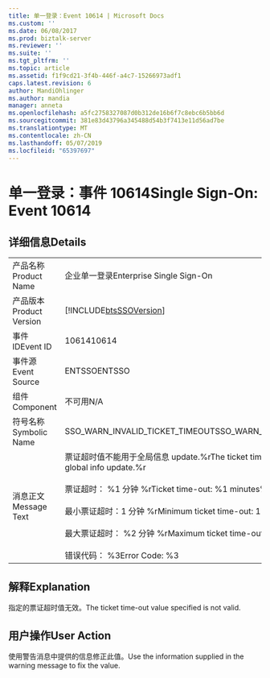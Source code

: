 ```yaml
---
title: 单一登录：Event 10614 | Microsoft Docs
ms.custom: ''
ms.date: 06/08/2017
ms.prod: biztalk-server
ms.reviewer: ''
ms.suite: ''
ms.tgt_pltfrm: ''
ms.topic: article
ms.assetid: f1f9cd21-3f4b-446f-a4c7-15266973adf1
caps.latest.revision: 6
author: MandiOhlinger
ms.author: mandia
manager: anneta
ms.openlocfilehash: a5fc2758327087d0b312de16b6f7c8ebc6b5bb6d
ms.sourcegitcommit: 381e83d43796a345488d54b3f7413e11d56ad7be
ms.translationtype: MT
ms.contentlocale: zh-CN
ms.lasthandoff: 05/07/2019
ms.locfileid: "65397697"
---
```

# <a name="single-sign-on-event-10614"></a><span data-ttu-id="6a9b1-102">单一登录：事件 10614</span><span class="sxs-lookup"><span data-stu-id="6a9b1-102">Single Sign-On: Event 10614</span></span>
## <a name="details"></a><span data-ttu-id="6a9b1-103">详细信息</span><span class="sxs-lookup"><span data-stu-id="6a9b1-103">Details</span></span>  
  
|                 |                                                                                                                                                                                                                                         |
|-----------------|-----------------------------------------------------------------------------------------------------------------------------------------------------------------------------------------------------------------------------------------|
|  <span data-ttu-id="6a9b1-104">产品名称</span><span class="sxs-lookup"><span data-stu-id="6a9b1-104">Product Name</span></span>   |                                                                                                        <span data-ttu-id="6a9b1-105">企业单一登录</span><span class="sxs-lookup"><span data-stu-id="6a9b1-105">Enterprise Single Sign-On</span></span>                                                                                                        |
| <span data-ttu-id="6a9b1-106">产品版本</span><span class="sxs-lookup"><span data-stu-id="6a9b1-106">Product Version</span></span> |                                                                                       [!INCLUDE[btsSSOVersion](../includes/btsssoversion-md.md)]                                                                                        |
|    <span data-ttu-id="6a9b1-107">事件 ID</span><span class="sxs-lookup"><span data-stu-id="6a9b1-107">Event ID</span></span>     |                                                                                                                  <span data-ttu-id="6a9b1-108">10614</span><span class="sxs-lookup"><span data-stu-id="6a9b1-108">10614</span></span>                                                                                                                  |
|  <span data-ttu-id="6a9b1-109">事件源</span><span class="sxs-lookup"><span data-stu-id="6a9b1-109">Event Source</span></span>   |                                                                                                                 <span data-ttu-id="6a9b1-110">ENTSSO</span><span class="sxs-lookup"><span data-stu-id="6a9b1-110">ENTSSO</span></span>                                                                                                                  |
|    <span data-ttu-id="6a9b1-111">组件</span><span class="sxs-lookup"><span data-stu-id="6a9b1-111">Component</span></span>    |                                                                                                                   <span data-ttu-id="6a9b1-112">不可用</span><span class="sxs-lookup"><span data-stu-id="6a9b1-112">N/A</span></span>                                                                                                                   |
|  <span data-ttu-id="6a9b1-113">符号名称</span><span class="sxs-lookup"><span data-stu-id="6a9b1-113">Symbolic Name</span></span>  |                                                                                                     <span data-ttu-id="6a9b1-114">SSO_WARN_INVALID_TICKET_TIMEOUT</span><span class="sxs-lookup"><span data-stu-id="6a9b1-114">SSO_WARN_INVALID_TICKET_TIMEOUT</span></span>                                                                                                     |
|  <span data-ttu-id="6a9b1-115">消息正文</span><span class="sxs-lookup"><span data-stu-id="6a9b1-115">Message Text</span></span>   | <span data-ttu-id="6a9b1-116">票证超时值不能用于全局信息 update.%r</span><span class="sxs-lookup"><span data-stu-id="6a9b1-116">The ticket time-out value is not valid for global info update.%r</span></span><br /><br /> <span data-ttu-id="6a9b1-117">票证超时： %1 分钟 %r</span><span class="sxs-lookup"><span data-stu-id="6a9b1-117">Ticket time-out: %1 minutes%r</span></span><br /><br /> <span data-ttu-id="6a9b1-118">最小票证超时：1 分钟 %r</span><span class="sxs-lookup"><span data-stu-id="6a9b1-118">Minimum ticket time-out: 1 minute%r</span></span><br /><br /> <span data-ttu-id="6a9b1-119">最大票证超时： %2 分钟 %r</span><span class="sxs-lookup"><span data-stu-id="6a9b1-119">Maximum ticket time-out: %2 minutes%r</span></span><br /><br /> <span data-ttu-id="6a9b1-120">错误代码： %3</span><span class="sxs-lookup"><span data-stu-id="6a9b1-120">Error Code: %3</span></span> |
  
## <a name="explanation"></a><span data-ttu-id="6a9b1-121">解释</span><span class="sxs-lookup"><span data-stu-id="6a9b1-121">Explanation</span></span>  
 <span data-ttu-id="6a9b1-122">指定的票证超时值无效。</span><span class="sxs-lookup"><span data-stu-id="6a9b1-122">The ticket time-out value specified is not valid.</span></span>  
  
## <a name="user-action"></a><span data-ttu-id="6a9b1-123">用户操作</span><span class="sxs-lookup"><span data-stu-id="6a9b1-123">User Action</span></span>  
 <span data-ttu-id="6a9b1-124">使用警告消息中提供的信息修正此值。</span><span class="sxs-lookup"><span data-stu-id="6a9b1-124">Use the information supplied in the warning message to fix the value.</span></span>